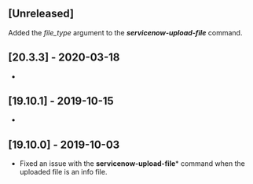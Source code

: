 ## [Unreleased]
Added the *file_type* argument to the ***servicenow-upload-file*** command.

## [20.3.3] - 2020-03-18
-

## [19.10.1] - 2019-10-15
  -

## [19.10.0] - 2019-10-03
  - Fixed an issue with the **servicenow-upload-file*** command when the uploaded file is an info file.
